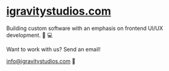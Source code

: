 # [igravitystudios.com](https://igravitystudios.com)

Building custom software with an emphasis on frontend UI/UX development. 📱 💻

Want to work with us? Send an email!

info@igravitystudios.com 📩 
